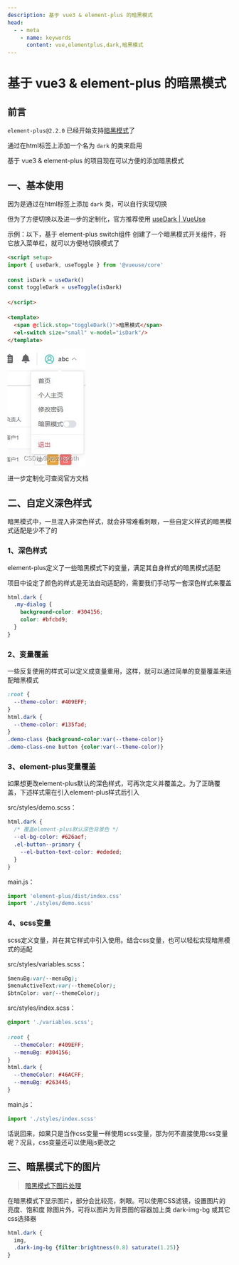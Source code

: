 ```yaml
---
description: 基于 vue3 & element-plus 的暗黑模式
head:
  - - meta
    - name: keywords
      content: vue,elementplus,dark,暗黑模式
---
```


# 基于 vue3 & element-plus 的暗黑模式

## 前言

`element-plus@2.2.0` 已经开始支持[暗黑模式](https://element-plus.gitee.io/zh-CN/guide/dark-mode.html)了

通过在html标签上添加一个名为 `dark` 的类来启用

基于 vue3 & element-plus 的项目现在可以方便的添加暗黑模式

## 一、基本使用

因为是通过在html标签上添加 `dark` 类，可以自行实现切换

但为了方便切换以及进一步的定制化，官方推荐使用 [useDark | VueUse](https://vueuse.org/core/usedark/)

示例：以下，基于 element-plus switch组件 创建了一个暗黑模式开关组件，将它放入菜单栏，就可以方便地切换模式了

```html
<script setup>
import { useDark, useToggle } from '@vueuse/core'

const isDark = useDark()
const toggleDark = useToggle(isDark)

</script>

<template>
  <span @click.stop="toggleDark()">暗黑模式</span>
  <el-switch size="small" v-model="isDark"/>
</template>
```

![在这里插入图片描述](./assets/4f23ead5025b415ebd92aa8f388795ee.jpeg)

进一步定制化可查阅官方文档

## 二、自定义深色样式

暗黑模式中，一旦混入非深色样式，就会非常难看刺眼，一些自定义样式的暗黑模式适配是少不了的

### 1、深色样式

element-plus定义了一些暗黑模式下的变量，满足其自身样式的暗黑模式适配

项目中设定了颜色的样式是无法自动适配的，需要我们手动写一套深色样式来覆盖

```css
html.dark {
  .my-dialog {
    background-color: #304156;
    color: #bfcbd9;
  }
}
```

### 2、变量覆盖

一些反复使用的样式可以定义成变量重用，这样，就可以通过简单的变量覆盖来适配暗黑模式

```css
:root {
  --theme-color: #409EFF;
}
html.dark {
  --theme-color: #135fad;
}
.demo-class {background-color:var(--theme-color)}
.demo-class-one button {color:var(--theme-color)}
```

### 3、element-plus变量覆盖

如果想更改element-plus默认的深色样式，可再次定义并覆盖之。为了正确覆盖，下述样式需在引入element-plus样式后引入

src/styles/demo.scss：

```css
html.dark {
  /* 覆盖element-plus默认深色背景色 */
  --el-bg-color: #626aef;
  .el-button--primary {
    --el-button-text-color: #ededed;
  }
}
```

main.js：

```javascript
import 'element-plus/dist/index.css'
import './styles/demo.scss'
```

### 4、scss变量

scss定义变量，并在其它样式中引入使用。结合css变量，也可以轻松实现暗黑模式的适配

src/styles/variables.scss：

```css
$menuBg:var(--menuBg);
$menuActiveText:var(--themeColor);
$btnColor: var(--themeColor);
```

src/styles/index.scss：

```css
@import './variables.scss';

:root {
  --themeColor: #409EFF;
  --menuBg: #304156;
}
html.dark {
  --themeColor: #46ACFF;
  --menuBg: #263445;
}
```

main.js：

```javascript
import './styles/index.scss'
```

话说回来，如果只是当作css变量一样使用scss变量，那为何不直接使用css变量呢？况且，css变量还可以使用js更改之

## 三、暗黑模式下的图片

> [暗黑模式下图片处理](https://blog.csdn.net/ymzhaobth/article/details/122804686)

在暗黑模式下显示图片，部分会比较亮，刺眼。可以使用CSS滤镜，设置图片的亮度、饱和度
除图片外，可将以图片为背景图的容器加上类 dark-img-bg 或其它css选择器

```css
html.dark {
  img,
  .dark-img-bg {filter:brightness(0.8) saturate(1.25)}
}
```
